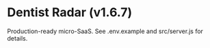 # Dentist Radar (v1.6.7)

Production-ready micro-SaaS. See .env.example and src/server.js for details.
